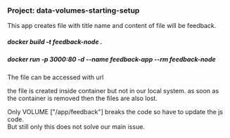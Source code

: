 ### Project: data-volumes-starting-setup

This app creates file with title name and content of file will be feedback.

<h5>docker build -t feedback-node .</h5>
<h5>docker run -p 3000:80 -d --name feedback-app --rm feedback-node</h5>

The file can be accessed with url
<a href="http://localhost:3000/feedback/titlewithsmallercase.txt"></a>

the file is created inside container but not in our local system. as soon as the container is removed then the files are also lost.</br>

Only VOLUME ["/app/feedback"] breaks the code so have to update the js code.</br>
But still only this does not solve our main issue.
